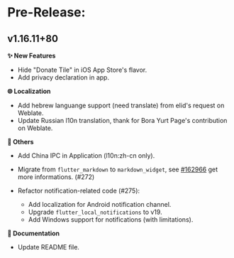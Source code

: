 <!--
Title: Pre-Released or Released: v1.2.3+xx
-->

# Pre-Release:

## v1.16.11+80

**✨ New Features**

- Hide "Donate Tile" in iOS App Store's flavor.
- Add privacy declaration in app.

<!-- **🐛 Bug Fixes** -->

<!-- **🍎 iOS** -->

<!-- **🍏 macOS** -->

<!-- **🪟 Windows** -->

**🌐 Localization**

- Add hebrew languange support (need translate) from elid's request on Weblate.
- Update Russian l10n translation, thank for Bora Yurt Page's contribution on Weblate.

**🧹 Others**

- Add China IPC in Application (l10n:zh-cn only).
- Migrate from `flutter_markdown` to `markdown_widget`, see [#162966](https://github.com/flutter/flutter/issues/162966) get more informations. (#272)

- Refactor notification-related code (#275):
  - Add localization for Android notification channel.
  - Upgrade `flutter_local_notifications` to v19.
  - Add Windows support for notifications (with limitations).

**📝 Documentation**

- Update README file.
